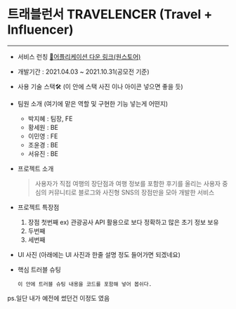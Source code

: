 # 트래블런서 TRAVELENCER (Travel + Influencer)
***
* 서비스 런칭
    [📱어플리케이션 다운 링크(원스토어)](m.onestore.co.kr/mobilepoc/apps/appsDetail.omp?prodId=0000758925)
* 개발기간 : 2021.04.03 ~ 2021.10.31(공모전 기준)

* 사용 기술 스택🛠
    (이 안에 스택 사진 이나 아이콘 넣으면 좋을 듯)

* 팀원 소개 (여기에 맡은 역할 및 구현한 기능 넣는게 어떤지)
    + 박지혜 : 팀장, FE
    + 황세원 : BE
    + 이민영 : FE
    + 조윤경 : BE
    + 서유진 : BE

* 프로젝트 소개
    > 사용자가 직접 여행의 장단점과 여행 정보를 포함한 후기를 올리는 사용자 중심의 커뮤니티로 
    > 블로그와 사진형 SNS의 장점만을 모아 개발한 서비스

* 프로젝트 특장점
    1. 장점 첫번째 ex) 관광공사 API 활용으로 보다 정확하고 많은 초기 정보 보유
    2. 두번째
    3. 세번째

* UI 사진
(아래에는 UI 사진과 한줄 설명 정도 들어가면 되겠네요)

* 핵심 트러블 슈팅
    ```
    이 안에 트러블 슈팅 내용을 코드를 포함해 넣어 봅쉬다.
    ```

ps.일단 내가 예전에 썼던건 이정도 였음


